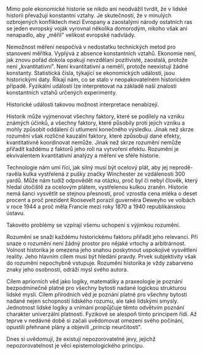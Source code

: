 Mimo pole ekonomické historie se nikdo ani neodvážil tvrdit, že v lidské historii převažují konstantní vztahy. Je skutečností, že v minulých ozbrojených konfliktech mezi Evropany a zaostalými národy ostatních ras se jeden evropský voják vyrovnal několika domorodým, nikoho však ani nenapadlo, aby „měřil" velikost evropské nadvlády.

Nemožnost měření nespočívá v nedostatku technických metod pro stanovení měřítka. Vyplývá z absence konstantních vztahů. Ekonomie není, jak znovu pořád dokola opakují nevzdělaní pozitivisté, zaostalá, protože není „kvantitativní". Není kvantitativní a neměří, protože neexistují žádné konstanty. Statistická čísla, týkající se ekonomických událostí, jsou historickými daty. Říkají nám, co se stalo v neopakovatelném historickém případě. Fyzikální události lze interpretovat na základě naší znalosti konstantních vztahů určených experimenty.

Historické události takovou možnost interpretace nenabízejí.

Historik může vyjmenovat všechny faktory, které se podílely na vzniku známých účinků, a všechny faktory, které působily proti jejich vzniku a mohly způsobit oddálení či utlumení konečného výsledku. Jinak než skrze rozumění však rozličné kauzální faktory, které způsobují dané efekty, kvantitativně koordinovat nemůže. Jinak než skrze rozumění nemůže přiřadit každému z faktorů jeho roli na vytvoření efektu. Rozumění je ekvivalentem kvantitativní analýzy a měření ve sféře historie.

Technologie nám umí říci, jak silný musí být ocelový plát, aby jej neprodě-ravěla kulka vystřelená z pušky značky Winchester ze vzdálenosti 300 yardů. Může nám tudíž odpovědět na otázku, proč byl či nebyl člověk, který hledal útočiště za ocelovým plátem, vystřelenou kulkou zraněn. Historie nemá šanci vysvětlit se stejnou přesností, proč vzrostla cena mléka o deset procent a proč prezident Roosevelt porazil guvernéra Deweyho ve volbách v roce 1944 a proč měla Francie mezi roky 1870 a 1940 republikánskou ústavu.

Takovéto problémy se vzpírají všemu uchopení s výjimkou rozumění.

Rozumění se snaží každému historickému faktoru přiřadit jeho relevanci. Při snaze o rozumění není žádný prostor pro nějaké vrtochy a arbitrárnost. Volnost historika je omezena jeho snahou poskytnout uspokojivé vysvětlení reality. Jeho hlavním cílem musí být hledání pravdy. Prvek subjektivity však do rozumění nepochybně vstupuje. Rozumění historika je vždy zabarveno znaky jeho osobnosti, odráží mysl svého autora.

Cílem apriorních věd jako logiky, matematiky a praxeologie je poznání bezpodmínečně platné pro všechny bytosti nadané logickou strukturou lidské mysli. Cílem přírodních věd je poznání platné pro všechny bytosti nadané nejen schopností lidského rozumu, ale také lidskými smysly. Jednotnost lidské logiky a vnímání propůjčuje těmto odvětvím poznání charakter univerzální platnosti. Fyzikové se alespoň tímto principem řídí. Až teprve v nedávné době si začali uvědomovat omezení svého počínání, opustili přehnané plány a objevili „princip neurčitosti".

Dnes si uvědomují, že existují nepozorovatelné jevy, jejichž nepozorovatelnost je věcí epistemologického principu.